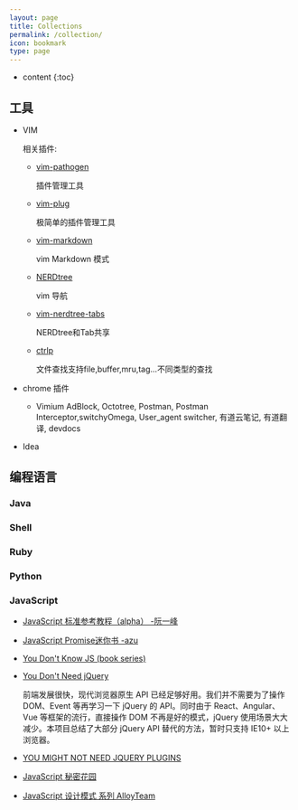 ```yaml
---
layout: page
title: Collections
permalink: /collection/
icon: bookmark
type: page
---
```


* content
{:toc}

## 工具

* VIM

    相关插件:
    
    * [vim-pathogen](https://github.com/tpope/vim-pathogen)

        插件管理工具
        
    * [vim-plug](https://github.com/junegunn/vim-plug)

        极简单的插件管理工具

    * [vim-markdown](https://github.com/plasticboy/vim-markdown)

        vim Markdown 模式

    * [NERDtree](https://github.com/scrooloose/nerdtree)

        vim 导航

    * [vim-nerdtree-tabs](https://github.com/jistr/vim-nerdtree-tabs)

        NERDtree和Tab共享
    * [ctrlp](https://github.com/kien/ctrlp.vim)
        
        文件查找支持file,buffer,mru,tag...不同类型的查找

* chrome 插件
  * Vimium AdBlock, Octotree, Postman, Postman Interceptor,switchyOmega, User_agent switcher, 有道云笔记, 有道翻译, devdocs

* Idea

## 编程语言

### Java

### Shell


### Ruby


### Python

### JavaScript

* [JavaScript 标准参考教程（alpha） -阮一峰](http://javascript.ruanyifeng.com/)

* [JavaScript Promise迷你书 -azu](http://liubin.org/promises-book/)

* [You Don't Know JS (book series)](https://github.com/getify/You-Dont-Know-JS)

* [You Don't Need jQuery](https://github.com/oneuijs/You-Dont-Need-jQuery/blob/master/README.zh-CN.md)

    前端发展很快，现代浏览器原生 API 已经足够好用。我们并不需要为了操作 DOM、Event 等再学习一下 jQuery 的 API。同时由于 React、Angular、Vue 等框架的流行，直接操作 DOM 不再是好的模式，jQuery 使用场景大大减少。本项目总结了大部分 jQuery API 替代的方法，暂时只支持 IE10+ 以上浏览器。

- [YOU MIGHT NOT NEED JQUERY PLUGINS](http://youmightnotneedjqueryplugins.com/)

* [JavaScript 秘密花园](http://bonsaiden.github.io/JavaScript-Garden/zh/)

* [JavaScript 设计模式 系列 AlloyTeam](http://www.alloyteam.com/2012/10/common-javascript-design-patterns/)
